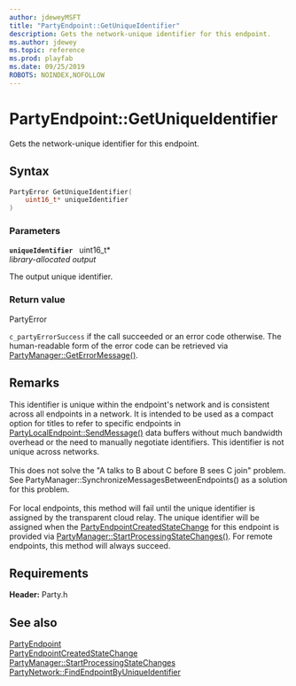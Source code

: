 ```yaml
---
author: jdeweyMSFT
title: "PartyEndpoint::GetUniqueIdentifier"
description: Gets the network-unique identifier for this endpoint.
ms.author: jdewey
ms.topic: reference
ms.prod: playfab
ms.date: 09/25/2019
ROBOTS: NOINDEX,NOFOLLOW
---
```


# PartyEndpoint::GetUniqueIdentifier  

Gets the network-unique identifier for this endpoint.  

## Syntax  
  
```cpp
PartyError GetUniqueIdentifier(  
    uint16_t* uniqueIdentifier  
)  
```  
  
### Parameters  
  
**`uniqueIdentifier`** &nbsp; uint16_t*  
*library-allocated output*  
  
The output unique identifier.  
  
  
### Return value  
PartyError
  
```c_partyErrorSuccess``` if the call succeeded or an error code otherwise. The human-readable form of the error code can be retrieved via [PartyManager::GetErrorMessage()](../../PartyManager/methods/partymanager_geterrormessage.md).
  
## Remarks  
  
This identifier is unique within the endpoint's network and is consistent across all endpoints in a network. It is intended to be used as a compact option for titles to refer to specific endpoints in [PartyLocalEndpoint::SendMessage()](../../PartyLocalEndpoint/methods/partylocalendpoint_sendmessage.md) data buffers without much bandwidth overhead or the need to manually negotiate identifiers. This identifier is not unique across networks. <br /><br /> This does not solve the "A talks to B about C before B sees C join" problem. See PartyManager::SynchronizeMessagesBetweenEndpoints() as a solution for this problem.   <br /><br /> For local endpoints, this method will fail until the unique identifier is assigned by the transparent cloud relay. The unique identifier will be assigned when the [PartyEndpointCreatedStateChange](../../../structs/partyendpointcreatedstatechange.md) for this endpoint is provided via [PartyManager::StartProcessingStateChanges()](../../PartyManager/methods/partymanager_startprocessingstatechanges.md). For remote endpoints, this method will always succeed.
  
## Requirements  
  
**Header:** Party.h
  
## See also  
[PartyEndpoint](../partyendpoint.md)  
[PartyEndpointCreatedStateChange](../../../structs/partyendpointcreatedstatechange.md)  
[PartyManager::StartProcessingStateChanges](../../PartyManager/methods/partymanager_startprocessingstatechanges.md)  
[PartyNetwork::FindEndpointByUniqueIdentifier](../../PartyNetwork/methods/partynetwork_findendpointbyuniqueidentifier.md)
  
  
